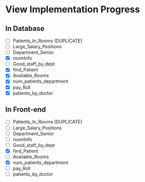 # View Implementation Progress

## In Database

- [ ] Patients_In_Rooms (DUPLICATE)
- [ ] Large_Salary_Positions
- [ ] Department_Senior
- [x] roomInfo
- [ ] Good_staff_by_dept
- [x] find_Patient
- [x] Available_Rooms
- [x] num_patients_department
- [x] pay_Roll
- [x] patients_by_doctor

## In Front-end

- [ ] Patients_In_Rooms (DUPLICATE)
- [ ] Large_Salary_Positions
- [ ] Department_Senior
- [ ] roomInfo
- [ ] Good_staff_by_dept
- [x] find_Patient
- [ ] Available_Rooms
- [x] num_patients_department
- [ ] pay_Roll
- [ ] patients_by_doctor
